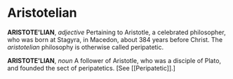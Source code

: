 # Aristotelian

**ARISTOTE'LIAN**, _adjective_ Pertaining to Aristotle, a celebrated philosopher, who was born at Stagyra, in Macedon, about 384 years before Christ. The _aristotelian_ philosophy is otherwise called peripatetic.

**ARISTOTE'LIAN**, _noun_ A follower of Aristotle, who was a disciple of Plato, and founded the sect of peripatetics. \[See [[Peripatetic]].\]